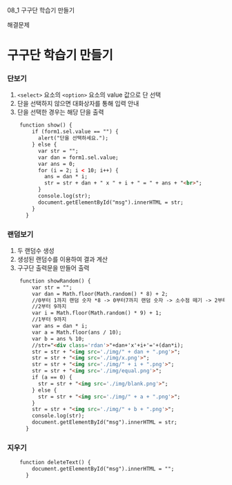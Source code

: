 08_1 구구단 학습기 만들기

해결문제

# 구구단 학습기 만들기


### 단보기
1. `<select>` 요소의 `<option>` 요소의 value 값으로 단 선택
2. 단을 선택하지 않으면 대화상자를 통해 입력 안내
3. 단을 선택한 경우는 해당 단을 출력
```html
    function show() {
        if (form1.sel.value == "") {
          alert("단을 선택하세요.");
        } else {
          var str = "";
          var dan = form1.sel.value;
          var ans = 0;
          for (i = 2; i < 10; i++) {
            ans = dan * i;
            str = str + dan + " x " + i + " = " + ans + "<br>";
          }
          console.log(str);
          document.getElementById("msg").innerHTML = str;
        }
      }
```

### 랜덤보기
1. 두 랜덤수 생성
2. 생성된 랜덤수를 이용하여 결과 계산
3. 구구단 출력문을 만들어 출력
```html
    function showRandom() {
        var str = "";
        var dan = Math.floor(Math.random() * 8) + 2;
        //0부터 1까지 랜덤 숫자 *8 -> 0부터7까지 랜덤 숫자 -> 소수점 떼기 -> 2부터 9까지 랜덤 숫자
        //2부터 9까지
        var i = Math.floor(Math.random() * 9) + 1;
        //1부터 9까지
        var ans = dan * i;
        var a = Math.floor(ans / 10);
        var b = ans % 10;
        //str="<div class='rdan'>"+dan+'x'+i+'='+(dan*i);
        str = str + "<img src='./img/" + dan + ".png'>";
        str = str + "<img src='./img/x.png'>";
        str = str + "<img src='./img/" + i + ".png'>";
        str = str + "<img src='./img/equal.png'>";
        if (a == 0) {
          str = str + "<img src='./img/blank.png'>";
        } else {
          str = str + "<img src='./img/" + a + ".png'>";
        }
        str = str + "<img src='./img/" + b + ".png'>";
        console.log(str);
        document.getElementById("msg").innerHTML = str;
      }
```

### 지우기
```html
    function deleteText() {
        document.getElementById("msg").innerHTML = "";
      }
```